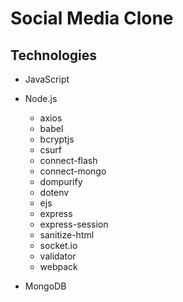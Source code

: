 # Social Media Clone

## Technologies
* JavaScript
* Node.js
    * axios
    * babel
    * bcryptjs
    * csurf
    * connect-flash
    * connect-mongo
    * dompurify
    * dotenv
    * ejs
    * express
    * express-session
    * sanitize-html
    * socket.io
    * validator
    * webpack

* MongoDB